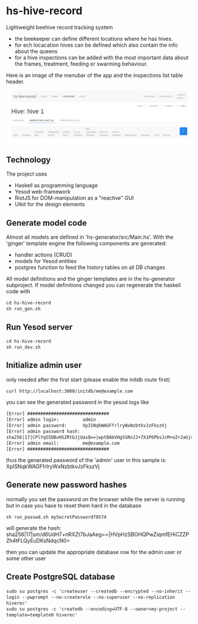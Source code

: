 # hs-hive-record
Lightweight beehive record tracking system

- the beekeeper can define different locations where he has hives.
- for ech locacation hives can be defined which also contain the info about the queens
- for a hive inspections can be added with the most important data about the frames, treatment, feeding or swarming behaviour.

Here is an image of the menubar of the app and the inspections list table header.

![screenshot](images/image1.png)

## Technology
The project uses
- Haskell as programming language
- Yesod web-framework
- RiotJS for DOM-manipulation as a "reactive" GUI
- UIkit for the design elements

## Generate model code

Almost all models are defined in 'hs-generator/src/Main.hs'.
With the 'ginger' template engine the following components are generated:
- handler actions (CRUD)
- models for Yesod entities
- postgres function to feed the history tables on all DB changes

All model definitions and the ginger templates are in the hs-generator subproject.
If model definitions changed you can regenerate the haskell code with
```
cd hs-hive-record
sh run_gen.sh
```


## Run Yesod server
```
cd hs-hive-record
sh run_dev.sh
```


## Initialize admin user
only needed after the first start (please enable the initdb route first)
```
curl http://localhost:3000/initdb/me@example.com
```

you can see the generated password in the yesod logs like
```
[Error] ###############################
[Error] admin login:         admin
[Error] admin password:      XpISNqkWAGFfrlryWxNzbtkvJzFkszVj
[Error] admin password hash: sha256|17|CPlYqS5DBuHSZRtbJjUasQ==|wptBAbVHgSSRnJJ+7X1P6PbsJcM+oZ+JaGjs1xVNJns=
[Error] admin email:         me@example.com
[Error] ###############################
```
thus the generated password of the 'admin' user in this sample is: XpISNqkWAGFfrlryWxNzbtkvJzFkszVj


## Generate new password hashes
normally you set the password on the browser while the server is running
but in case you have to reset them hard in the database
```
sh run_passwd.sh mySecretPassword78574
```

will generate the hash: sha256|17|sm/d6UdH7+nRXZt7bJaAeg==|HVpHzSBOHQPwZiqmfEHiCZZPZh4tFLQyEuDKsNdqcN0=

then you can update the appropriate database row for the admin user or some other user


## Create PostgreSQL database
```
sudo su postgres -c 'createuser --createdb --encrypted --no-inherit --login --pwprompt --no-createrole --no-superuser --no-replication hiverec'
sudo su postgres -c 'createdb --encoding=UTF-8 --owner=my-project --template=template0 hiverec'
```

